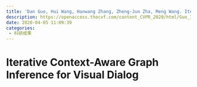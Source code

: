 ```yaml
---
title: 'Dan Guo, Hui Wang, Hanwang Zhang, Zheng-Jun Zha, Meng Wang. Iterative context-aware graph inference for visual dialog[C]//Proceedings of the IEEE/CVF Conference on Computer Vision and Pattern Recognition. 2020: 10055-10064.'
description: https://openaccess.thecvf.com/content_CVPR_2020/html/Guo_Iterative_Context-Aware_Graph_Inference_for_Visual_Dialog_CVPR_2020_paper.html
date: 2020-04-05 11:09:39
categories:
 - 科研成果
---
```

# Iterative Context-Aware Graph Inference for Visual Dialog